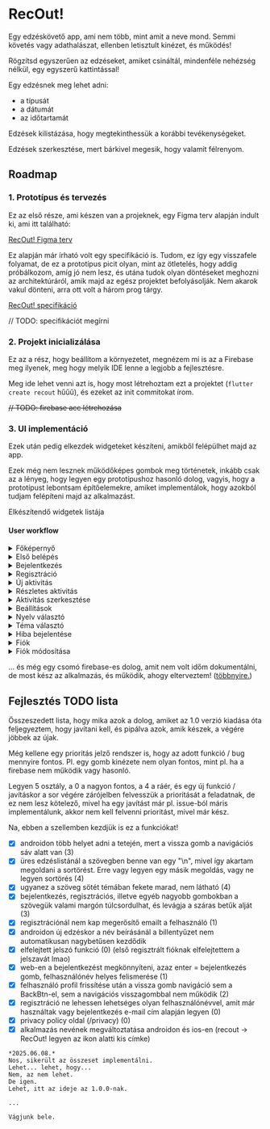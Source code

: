 # RecOut!

Egy edzéskövető app, ami nem több, mint amit a neve mond. Semmi követés vagy adathalászat, ellenben letisztult kinézet, és működés!

Rögzítsd egyszerűen az edzéseket, amiket csináltál, mindenféle nehézség nélkül, egy egyszerű kattintással!

Egy edzésnek meg lehet adni:

- a típusát
- a dátumát
- az időtartamát

Edzések kilistázása, hogy megtekinthessük a korábbi tevékenységeket.

Edzések szerkesztése, mert bárkivel megesik, hogy valamit félrenyom.

## Roadmap

### 1. Prototípus és tervezés

Ez az első része, ami készen van a projeknek, egy Figma terv alapján indult ki, ami itt található:

[RecOut! Figma terv](https://www.figma.com/proto/Bu77I6qwoL1bFLdfl4BUYQ/RecOut!?node-id=33-2&p=f&t=QMPY2sy5KQN4jBRe-0&scaling=scale-down&content-scaling=fixed&page-id=0%3A1&starting-point-node-id=33%3A2&show-proto-sidebar=1)

Ez alapján már írható volt egy specifikáció is. Tudom, ez így egy visszafele folyamat, de ez a prototípus picit olyan, mint az ötletelés, hogy addig próbálkozom, amíg jó nem lesz, és utána tudok olyan döntéseket meghozni az architektúráról, amik majd az egész projektet befolyásolják. Nem akarok vakul dönteni, arra ott volt a három prog tárgy.

[RecOut! specifikáció](https://github.com/T0liver/recout/blob/main/docs/SpecMe.md)

// TODO: specifikációt megírni

### 2. Projekt inicializálása

Ez az a rész, hogy beállítom a környezetet, megnézem mi is az a Firebase meg ilyenek, meg hogy melyik IDE lenne a legjobb a fejlesztésre.

Meg ide lehet venni azt is, hogy most létrehoztam ezt a projektet (`flutter create recout` hűűű), és ezeket az init commitokat írom.

~~// TODO: firebase acc létrehozása~~

### 3. UI implementáció

Ezek után pedig elkezdek widgeteket készíteni, amikből felépülhet majd az app.

Ezek még nem lesznek működőképes gombok meg történetek, inkább csak az a lényeg, hogy legyen egy prototípushoz hasonló dolog, vagyis, hogy a prototípust lebontsam építőelemekre, amiket implementálok, hogy azokból tudjam felépíteni majd az alkalmazást.

Elkészítendő widgetek listája

#### User workflow

<details>
	<summary>Főképernyő</summary>

- [x] főképernyő oldal
	- [x] felső üdv felirat
	- [x] Edzés gyors hozzáadása panel
		- [x] normál állapot
		- [x] hozzáadás állapot
	- [x] Korábbi edzések panel
		- [x] Korábbi edzések felirat
		- [x] Edzés elem panel
		- [x] hirdetés panel

</details>

<details>
	<summary>Első belépés</summary>

- [x] első belépési oldal
	- [x] üdv szöveg panel + ikon felette
	- [x] nyelv beállítása gomb
	- [x] bejelentés gomb
	- [x] regisztráció gomb
	
</details>

<details>
	<summary>Bejelentkezés</summary>

- [x] bejelentkeztető oldal
	- [x] vissza gomb
	- [x] főcím + ikon panel
	- [x] felhasználónév beírás
	- [x] jelszó beírás
	- [x] bejelentés gomb

</details>

<details>
	<summary>Regisztráció</summary>

- [x] regisztrációs oldal
	- [x] vissza gomb
	- [x] főcím + ikon panel
	- [x] felhasználónév beírás
	- [x] e-mail cím beírás
	- [x] jelszó beírás
	- [x] regisztráció gomb

</details>

<details>
	<summary>Új aktivitás</summary>

- [x] új aktivitás oldal
	- [x] vissza gomb
	- [x] főcím
    - [x] ikon panel
    - [x] edzés neve doboz
    - [x] edzés időpontja választó
    - [x] edzés időtartama választó
    - [x] edzés helyszíne választó
    - [x] mentés gomb

</details>

<details>
	<summary>Részletes aktivitás</summary>

- [x] részletes aktivitás oldal
	- [x] vissza gomb
	- [x] ikon panel + cím
	- [x] edzés neve
    - [x] edzés időpontja
    - [x] edzés időtartama
    - [x] edzés helyszíne
	- [x] törlés gomb
	- [x] törlés dialógus
		- [x] főszöveg
		- [x] szöveg
		- [x] igen gomb
		- [x] nem gomb

</details>

<details>
	<summary>Aktivitás szerkesztése</summary>

- [x] aktivitás szerkesztése oldal
	- [x] vissza gomb
	- [x] főcím
    - [x] ikon panel
    - [x] edzés neve doboz
    - [x] edzés időpontja választó
    - [x] edzés időtartama választó
    - [x] edzés helyszíne választó
    - [x] mentés gomb

</details>

<details>
	<summary>Beállítások</summary>

- [x] beállítások oldal
	- [x] vissza gomb
	- [x] főcím
	- [x] nyelv cím
	- [x] téma módosítása cím
	- [x] felhasználói fiók cím
	- [x] hiba bejelentése cím
	- [x] alsó szöveg

</details>

<details>
	<summary>Nyelv választó</summary>

- [x] nyelv választása cím
	- [x] vissza gomb
	- [x] főcím
	- [x] nyelvek listázása
	- [x] fordítása hozzájárulás szöveg

</details>

<details>
	<summary>Téma választó</summary>

- [x] téma választása oldal
	- [x] vissza gomb
	- [x] főcím
	- [x] témák listázása
	- [x] téma hozzáadása szöveg

</details>

<details>
	<summary>Hiba bejelentése</summary>

- [x] hiba bejelentése oldal
	- [x] vissza gomb
	- [x] főcím
	- [x] főszöveg
	- [x] alsó szöveg

</details>

<details>
	<summary>Fiók</summary>

- [x] fiók oldal
	- [x] vissza gomb
	- [x] főcím
	- [x] fiókkép ikon
	- [x] felhasználónév
	- [x] vezetéknév, keresztnév
	- [x] születési idő
	- [x] e-mail cím
	- [x] adatok módosítása gomb
	- [x] fiók törlése gomb
	- [x] fiók törlése dialógus
		- [x] főszöveg
		- [x] szöveg
		- [x] igen gomb
		- [x] nem gomb

</details>

<details>
	<summary>Fiók módosítása</summary>

- [x] fiók módosítása oldal
	- [x] vissza gomb
	- [x] főcím
	- [x] fiókkép ikon
	- [x] felhasználónév
	- [x] vezetéknév, keresztnév módosítása
	- [x] születési idő módosítása
	- [x] e-mail cím 
	- [x] rendben gomb

</details>

... és még egy csomó firebase-es dolog, amit nem volt időm dokumentálni, de most kész az alkalmazás, és működik, ahogy elterveztem! ([többnyire.](#fejlesztés-todo-lista))

## Fejlesztés TODO lista

Összeszedett lista, hogy mika azok a dolog, amiket az 1.0 verzió kiadása óta feljegyeztem, hogy javítani kell, és pipálva azok, amik készek, a végére jöbbek az újak.

Még kellene egy prioritás jelző rendszer is, hogy az adott funkció / bug mennyire fontos. Pl. egy gomb kinézete nem olyan fontos, mint pl. ha a firebase nem működik vagy hasonló.

Legyen 5 osztály, a 0 a nagyon fontos, a 4 a ráér, és egy új funkció / javításkor a sor végére zárójelben felvesszük a prioritását a feladatnak, de ez nem lesz kötelező, mivel ha egy javítást már pl. issue-ból máris implementálunk, akkor nem kell felvenni prioritást, mivel már kész.

Na, ebben a szellemben kezdjük is ez a funkciókat!

- [x] androidon több helyet adni a tetején, mert a vissza gomb a navigációs sáv alatt van (3)
- [x] üres edzéslistánál a szövegben benne van egy "\n", mivel így akartam megoldani a sortörést. Erre vagy legyen egy másik megoldás, vagy ne legyen sortörés (4)
- [x] ugyanez a szöveg sötét témában fekete marad, nem látható (4)
- [x] bejelentkezés, regisztrációs, illetve egyéb nagyobb gombokban a szövegük valami margón túlcsordulhat, és levágja a száras betűk alját (3)
- [x] regisztrációnál nem kap megerősítő emailt a felhasználó (1)
- [x] androidon új edzéskor a név beírásánál a billentyűzet nem automatikusan nagybetűsen kezdődik
- [x] elfelejtett jelszó funkció (0) (első regisztrált fióknak elfelejtettem a jelszavát lmao)
- [x] web-en a bejelentkezést megkönnyíteni, azaz enter = bejelentkezés gomb, felhasználónév helyes felismerése (1)
- [x] felhasználó profil frissítése után a vissza gomb navigáció sem a BackBtn-el, sem a navigációs visszagombbal nem működik (2)
- [x] regisztráció ne lehessen lehetséges olyan felhasználónévvel, amit már használtak vagy bejelentkezés e-mail cím alapján legyen (0)
- [x] privacy policy oldal (/privacy) (0)
- [x] alkalmazás nevének megváltoztatása androidon és ios-en (recout -> RecOut! legyen az ikon alatti kis címke)

```
*2025.06.08.*
Nos, sikerült az összeset implementálni.
Lehet... lehet, hogy...
Nem, az nem lehet.
De igen.
Lehet, itt az ideje az 1.0.0-nak.

...

Vágjunk bele.
```